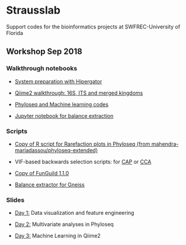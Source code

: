 # Strausslab
Support codes for the bioinformatics projects at SWFREC-University of Florida

## Workshop Sep 2018
### Walkthrough notebooks
* [System preparation with Hipergator](https://andreanuzzo.github.io/Strausslab/Preparation.nb.html)

* [Qiime2 walkthrough: 16S, ITS and merged kingdoms](https://andreanuzzo.github.io/Strausslab/Qiime2_walkthrough.nb.html)

* [Phyloseq and Machine learning codes](https://andreanuzzo.github.io/Strausslab/Workshop.nb.html)

* [Jupyter notebook for balance extraction](https://nbviewer.jupyter.org/urls/andreanuzzo.github.io/Strausslab/Gneiss_elab.ipynb)

### Scripts
* [Copy of R script for Rarefaction plots in Phyloseq (from mahendra-mariadassou/phyloseq-extended)](https://andreanuzzo.github.io/Strausslab/richness.R)

* VIF-based backwards selection scripts: for [CAP](https://andreanuzzo.github.io/Strausslab/vif.cap.bw_sel.R) or [CCA](https://andreanuzzo.github.io/Strausslab/vif.cca.bw_sel.R)

* [Copy of FunGuild 1.1.0](https://andreanuzzo.github.io/Strausslab/Funguild.py)

* [Balance extractor for Gneiss](https://andreanuzzo.github.io/Strausslab/Balance_extractor.py)

### Slides
- [Day 1:](https://andreanuzzo.github.io/Strausslab/Workshop_day1.pdf) Data visualization and feature engineering

- [Day 2:](https://andreanuzzo.github.io/Strausslab/Workshop_day2.pdf) Multivariate analyses in Phyloseq

- [Day 3:](https://andreanuzzo.github.io/Strausslab/Workshop_day3.pdf) Machine Learning in Qiime2
